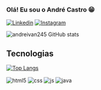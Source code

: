 ### Olá! Eu sou o André Castro 😁

[![Linkedin](https://img.shields.io/badge/LinkedIn-0077B5?style=for-the-badge&logo=linkedin&logoColor=white)](https://www.linkedin.com/in/andr%C3%A9-castro-3ab614178/)
[![Instagram](https://img.shields.io/badge/Instagram-E4405F?style=for-the-badge&logo=instagram&logoColor=white)](https://www.instagram.com/andre_ivan95/)


  ![andreivan245 GitHub stats](https://github-readme-stats.vercel.app/api?username=andreivan245&show_icons=true&theme=dracula)



## Tecnologias
[![Top Langs](https://github-readme-stats.vercel.app/api/top-langs/?username=andreivan245&layout=compact)](https://github.com/andreivan245/github-readme-stats)
<div style="display: inline_block">
  <img align="center" alt="html5" src="https://img.shields.io/badge/HTML5-E34F26?style=for-the-badge&logo=html5&logoColor=white" />
  <img align="center" alt="css" src="https://img.shields.io/badge/CSS3-1572B6?style=for-the-badge&logo=css3&logoColor=white" />
  <img align="center" alt="js" src="https://img.shields.io/badge/JavaScript-F7DF1E?style=for-the-badge&logo=javascript&logoColor=black" />
  <img align="center" alt="java" src="https://img.shields.io/badge/Java-ED8B00?style=for-the-badge&logo=java&logoColor=white" />
 </div><br/>
